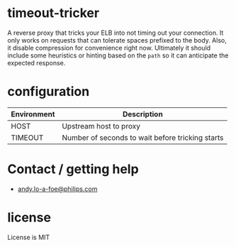 # timeout-tricker
A reverse proxy that tricks your ELB into not timing out your connection.
It only works on requests that can tolerate spaces prefixed to the body.
Also, it disable compression for convenience right now. Ultimately it should
include some heuristics or hinting based on the `path` so it can anticipate
the expected response.

# configuration
| Environment | Description |
|-------------|-------------|
| HOST | Upstream host to proxy |
| TIMEOUT | Number of seconds to wait before tricking starts |

# Contact / getting help

* andy.lo-a-foe@philips.com

# license
License is MIT
